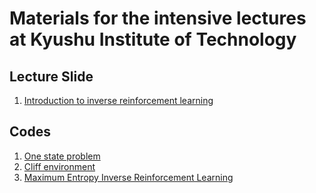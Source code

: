# Materials for the intensive lectures at Kyushu Institute of Technology

## Lecture Slide
1. [Introduction to inverse reinforcement learning](slides/kyutech20200120-1.pdf)

## Codes
1. [One state problem](https://colab.research.google.com/drive/1iyKpZXV5LpOlX3xAEL24m_atLjdqEtrM#scrollTo=jhRBcPpsz0x5)
2. [Cliff environment](https://colab.research.google.com/drive/14CHB0xJ7qKOZt2vdhi7D3E0EKau9rdML)
3. [Maximum Entropy Inverse Reinforcement Learning](https://colab.research.google.com/drive/1JLFGnqiO-Wa-luYuQh9Pk_ogO1t8ZK8Y)

